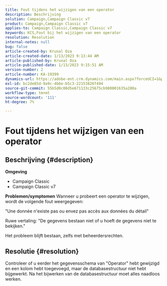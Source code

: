 ```yaml
---
title: Fout tijdens het wijzigen van een operator
description: Beschrijving
solution: Campaign,Campaign Classic v7
product: Campaign,Campaign Classic v7
applies-to: Campaign Classic,Campaign Classic v7
keywords: KCS,Fout bij het wijzigen van een operator
resolution: Resolution
internal-notes: null
bug: false
article-created-by: Krunal Oza
article-created-date: 1/13/2023 9:13:44 AM
article-published-by: Krunal Oza
article-published-date: 1/13/2023 9:15:51 AM
version-number: 2
article-number: KA-19399
dynamics-url: https://adobe-ent.crm.dynamics.com/main.aspx?forceUCI=1&pagetype=entityrecord&etn=knowledgearticle&id=542a2e92-2293-ed11-aad1-6045bd006793
exl-id: bc2de85d-9a9c-4b6e-b5c3-22153826f494
source-git-commit: 55b5d0c08d5e671133c25675cb980001635a280a
workflow-type: tm+mt
source-wordcount: '111'
ht-degree: 7%

---
```


# Fout tijdens het wijzigen van een operator

## Beschrijving {#description}

<b>Omgeving</b>
- Campaign Classic
- Campaign Classic v7



<b>Problemen/symptomen</b>
Wanneer u probeert een operator te wijzigen, wordt de volgende fout weergegeven:

&quot;Une donnée n&#39;existe pas ou envez pas accès aux données du détail&quot;

Ruwe vertaling: &quot;De gegevens bestaan niet of u hoeft de gegevens niet te bekijken.&quot;

Het probleem blijft bestaan, zelfs met beheerdersrechten.


## Resolutie {#resolution}


Controleer of u eerder het gegevensschema van &quot;Operator&quot; hebt gewijzigd en een kolom hebt toegevoegd, maar de databasestructuur niet hebt bijgewerkt. Na het bijwerken van de databasestructuur moet alles naadloos werken.
